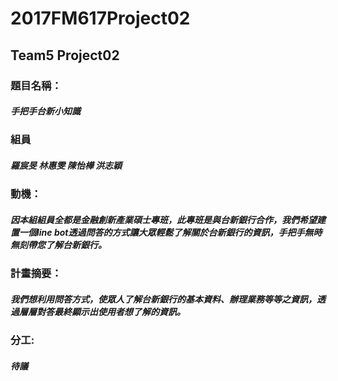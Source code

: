 # 2017FM617Project02
## Team5 Project02
### 題目名稱：
#####     手把手台新小知識
### 組員
#####    羅宸旻 林惠雯 陳怡樺 洪志穎
### 動機：
#####     因本組組員全都是金融創新產業碩士專班，此專班是與台新銀行合作，我們希望建置一個line bot透過問答的方式讓大眾輕鬆了解關於台新銀行的資訊，手把手無時無刻帶您了解台新銀行。
### 計畫摘要：
#####     我們想利用問答方式，使眾人了解台新銀行的基本資料、辦理業務等等之資訊，透過層層對答最終顯示出使用者想了解的資訊。
### 分工:
#####     待議
